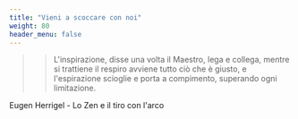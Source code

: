 ```yaml
---
title: "Vieni a scoccare con noi"
weight: 80
header_menu: false
---
```


>> L'inspirazione, disse una volta il Maestro, lega e collega, mentre si trattiene il respiro avviene tutto ciò che è giusto, e l'espirazione scioglie e porta a compimento, superando ogni limitazione.

Eugen Herrigel - Lo Zen e il tiro con l'arco